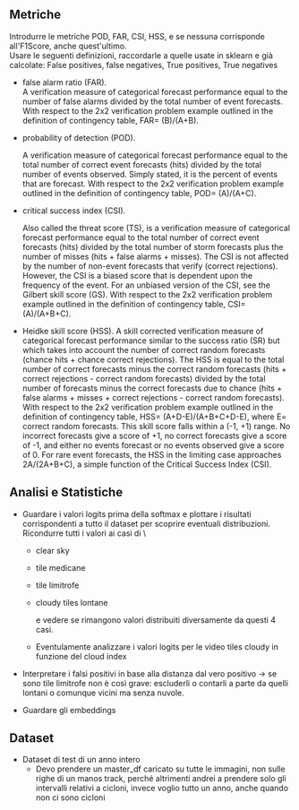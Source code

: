 ## **Metriche**

Introdurre le metriche POD, FAR, CSI, HSS, e se nessuna corrisponde all'F1Score, anche quest'ultimo.\
Usare le seguenti definizioni, raccordarle a quelle usate in sklearn e già calcolate: False positives, false negatives, True positives, True negatives

- false alarm ratio (FAR).\
  A verification measure of categorical forecast performance equal to the number of false alarms divided by the total number of event forecasts. With respect to the 2x2 verification problem example outlined in the definition of contingency table, FAR= (B)/(A+B).

- probability of detection (POD).

  A verification measure of categorical forecast performance equal to the total number of correct event forecasts (hits) divided by the total number of events observed. Simply stated, it is the percent of events that are forecast. With respect to the 2x2 verification problem example outlined in the definition of contingency table, POD= (A)/(A+C).

- critical success index (CSI).

  Also called the threat score (TS), is a verification measure of categorical forecast performance equal to the total number of correct event forecasts (hits) divided by the total number of storm forecasts plus the number of misses (hits + false alarms + misses). The CSI is not affected by the number of non-event forecasts that verify (correct rejections). However, the CSI is a biased score that is dependent upon the frequency of the event. For an unbiased version of the CSI, see the Gilbert skill score (GS). With respect to the 2x2 verification problem example outlined in the definition of contingency table, CSI= (A)/(A+B+C).

- Heidke skill score (HSS).
  A skill corrected verification measure of categorical forecast performance similar to the success ratio (SR) but which takes into account the number of correct random forecasts (chance hits + chance correct rejections). The HSS is equal to the total number of correct forecasts minus the correct random forecasts (hits + correct rejections - correct random forecasts) divided by the total number of forecasts minus the correct forecasts due to chance (hits + false alarms + misses + correct rejections - correct random forecasts). With respect to the 2x2 verification problem example outlined in the definition of contingency table, HSS= (A+D-E)/(A+B+C+D-E), where E= correct random forecasts. This skill score falls within a (-1, +1) range. No incorrect forecasts give a score of +1, no correct forecasts give a score of -1, and either no events forecast or no events observed give a score of 0. For rare event forecasts, the HSS in the limiting case approaches 2A/(2A+B+C), a simple function of the Critical Success Index (CSI).



## Analisi e Statistiche

- Guardare i valori logits prima della softmax e plottare i risultati corrispondenti a tutto il dataset per scoprire eventuali distribuzioni. Ricondurre tutti i valori ai casi di \
  - clear sky
  - tile medicane
  - tile limitrofe
  - cloudy tiles lontane

    e vedere se rimangono valori distribuiti diversamente da questi 4 casi.
  - Eventulamente analizzare i valori logits per le video tiles cloudy in funzione del cloud index

- Interpretare i falsi positivi in base alla distanza dal vero positivo -> se sono tile limitrofe non è così grave: escluderli o contarli a parte da quelli lontani o comunque vicini ma senza nuvole.

- Guardare gli embeddings


## Dataset
- Dataset di test di un anno intero
    - Devo prendere un master_df caricato su tutte le immagini, non sulle righe di un manos track, perché altrimenti andrei a prendere solo gli intervalli relativi a cicloni,
      invece voglio tutto un anno, anche quando non ci sono cicloni